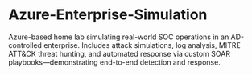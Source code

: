 # Azure-Enterprise-Simulation
Azure-based home lab simulating real-world SOC operations in an AD-controlled enterprise. Includes attack simulations, log analysis, MITRE ATT&amp;CK threat hunting, and automated response via custom SOAR playbooks—demonstrating end-to-end detection and response.
